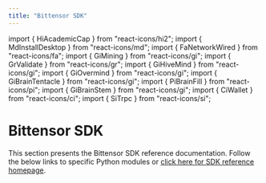 ```yaml
---
title: "Bittensor SDK"
---
```


import { HiAcademicCap } from "react-icons/hi2";
import { MdInstallDesktop } from "react-icons/md";
import { FaNetworkWired } from "react-icons/fa";
import { GiMining } from "react-icons/gi";
import { GrValidate } from "react-icons/gr";
import { GiHiveMind } from "react-icons/gi";
import { GiOvermind } from "react-icons/gi";
import { GiBrainTentacle } from "react-icons/gi";
import { PiBrainFill } from "react-icons/pi";
import { GiBrainStem } from "react-icons/gi";
import { CiWallet } from "react-icons/ci";
import { SiTrpc } from "react-icons/si";



# Bittensor SDK

This section presents the Bittensor SDK reference documentation. Follow the below links to specific Python modules or [click here for SDK reference homepage](pathname:///python-api/index.html). 

<Cards>
    <Card 
    icon={GiHiveMind}
    title='Axon'
    link='pathname:///python-api/html/autoapi/bittensor/core/axon/index.html'
    body='Axon services the forward and backward requests from other neurons.' />
    <Card
    icon={GiOvermind}
    title='Dendrite'
    link='pathname:///python-api/html/autoapi/bittensor/core/dendrite/index.html'
    body='Dendrite represents the abstracted implementation of a network client module.' />
    <Card
    icon={SiTrpc}
    title='Extrinsics'
    link='pathname:///python-api/html/autoapi/bittensor/core/extrinsics/index.html'
    body='Set weights, Axon serving, transfer, submit extrinsic, and more.' />
    <Card
    icon={GiBrainTentacle}
    title='Metagraph'
    link='pathname:///python-api/html/autoapi/bittensor/core/metagraph/index.html'
    body='Metagraph neural graph is a dynamic representation of the Bittensor network state.' />
    <Card
    icon={PiBrainFill}
    title='Subtensor'
    link='pathname:///python-api/html/autoapi/bittensor/core/subtensor/index.html'
    body='Subtensor class provides a gateway to the blockchain layer of Bittensor.' />
    <Card
    icon={GiBrainStem}
    title='Synapse'
    link='pathname:///python-api/html/autoapi/bittensor/core/synapse/index.html'
    body='Synapse module serves as a communication schema between neurons (nodes).' />
</Cards>
